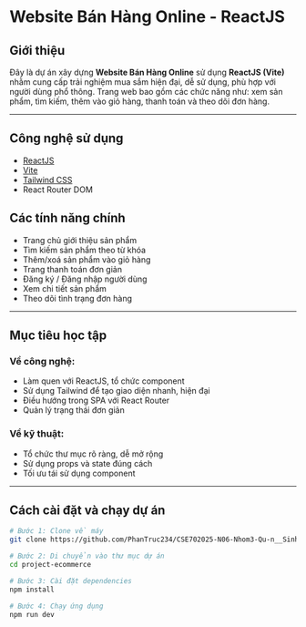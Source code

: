 # Website Bán Hàng Online - ReactJS

## Giới thiệu
Đây là dự án xây dựng **Website Bán Hàng Online** sử dụng **ReactJS (Vite)** nhằm cung cấp trải nghiệm mua sắm hiện đại, dễ sử dụng, phù hợp với người dùng phổ thông. Trang web bao gồm các chức năng như: xem sản phẩm, tìm kiếm, thêm vào giỏ hàng, thanh toán và theo dõi đơn hàng.

---

## Công nghệ sử dụng
- [ReactJS](https://reactjs.org/)
- [Vite](https://vitejs.dev/)
- [Tailwind CSS](https://tailwindcss.com/)
- React Router DOM
## Các tính năng chính
- Trang chủ giới thiệu sản phẩm
- Tìm kiếm sản phẩm theo từ khóa
- Thêm/xoá sản phẩm vào giỏ hàng
- Trang thanh toán đơn giản
- Đăng ký / Đăng nhập người dùng
- Xem chi tiết sản phẩm
- Theo dõi tình trạng đơn hàng

---

## Mục tiêu học tập

### Về công nghệ:
- Làm quen với ReactJS, tổ chức component
- Sử dụng Tailwind để tạo giao diện nhanh, hiện đại
- Điều hướng trong SPA với React Router
- Quản lý trạng thái đơn giản

### Về kỹ thuật:
- Tổ chức thư mục rõ ràng, dễ mở rộng
- Sử dụng props và state đúng cách
- Tối ưu tái sử dụng component

---

## Cách cài đặt và chạy dự án

```bash
# Bước 1: Clone về máy
git clone https://github.com/PhanTruc234/CSE702025-N06-Nhom3-Qu-n__Sinh_Vi-n.git

# Bước 2: Di chuyển vào thư mục dự án
cd project-ecommerce

# Bước 3: Cài đặt dependencies
npm install

# Bước 4: Chạy ứng dụng
npm run dev
